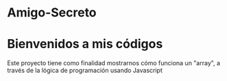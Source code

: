 # Amigo-Secreto
<h1>Bienvenidos a mis códigos</h1>

<p>Este proyecto tiene como finalidad mostrarnos cómo funciona un "array", a través de la lógica de programación usando Javascript</p>
 <img src="siesta" alt="siesta1</img>
